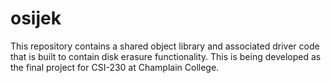 # osijek
This repository contains a shared object library and associated driver code that is built to contain disk erasure functionality. This is being developed as the final project for CSI-230 at Champlain College.
